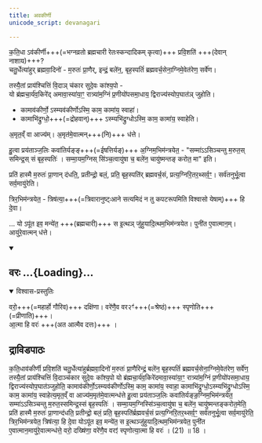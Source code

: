 ```yaml
---
title: अवकीर्णी
unicode_script: devanagari

---
```

क॒ति॒धा ऽव॑कीर्णी+++(=भग्नव्रतो ब्रह्मचारी रेतःस्कन्दादिकम् कृत्वा)+++ प्रवि॒शति॑ +++(देवान् नाशाय)+++?  
चतु॒र्धेत्या॑हुर् ब्रह्मवा॒दिनो॑ - म॒रुतः॑ प्रा॒णैर्, इन्द्रं॒ बले॑न॒, बृह॒स्पतिं॑ ब्रह्मवर्च॒सेना॒ग्निमे॒वेत॑रेण॒ सर्वे॑ण।

तस्यै॒तां प्राय॑श्चित्तिं वि॒दाञ् च॑कार सुदे॒वः का॑श्य॒पो -  
यो ब्र॑ह्मचा॒र्य॑व॒किरे॑द् अमावा॒स्या॑या॒ꣳ॒ रात्र्या॑म॒ग्निं प्र॒णीयो॑पसमा॒धाय॒ द्विराज्य॑स्योप॒घात॑ञ् जुहोति।  

- कामाव॑कीर्णो॒ ऽस्म्यव॑कीर्णोऽस्मि॒ काम॒ कामा॑य॒ स्वाहा॑। 
- कामाभि॑द्रुग्धो॒+++(=द्रोहवान्)+++ ऽस्म्यभि॑द्रुग्धोऽस्मि॒ काम॒ कामा॑य॒ स्वाहेति। 

अ॒मृत॒व्ँ वा आज्य॑म्। अ॒मृत॑मे॒वात्मन्+++(नि)+++ ध॑त्ते।

हु॒त्वा प्रय॑ताञ्ज॒लिः कवा॑तिर्यङ्ङ्+++(=ईषत्तिर्यङ्)+++ अ॒ग्निम॒भिम॑न्त्रयेत॒ - "सम्मा॑ऽऽसिञ्चन्तु म॒रुत॒स् समिन्द्र॒स् सं बृह॒स्पतिः॑ । सम्मा॒यम॒ग्निस् सि॑ञ्च॒त्वायु॑षा च॒ बले॑न॒ चायु॑ष्मन्तङ् करोत॒ मा" इति।

प्रति॑ हास्मै म॒रुतः॑ प्रा॒णान् द॑धति॒, प्रतीन्द्रो॒ बलं॒, प्रति॒ बृह॒स्पति॑र् ब्रह्मवर्च॒सं, प्रत्य॒ग्निरि॒तर॒थ्सर्व॒ꣳ॒। सर्व॑तनुर्भू॒त्वा सर्व॒मायु॑रेति।
 
त्रिर॒भिम॑न्त्रयेत॒ - त्रिष॑त्या॒+++(=त्रिवारानुष्ट्ःआने सत्यमिदं न तु कपटरूपमिति विश्वासो येषाम्)+++ हि दे॒वा।

… यो ऽपू॑त इव॒ मन्ये॑त॒ +++(ब्रह्मचारी)+++ स इ॒त्थञ् जु॑हुयादि॒त्थम॒भिम॑न्त्रयेत। पुनी॑त ए॒वात्मान॒म्। आयु॑रे॒वात्मन् ध॑त्ते।

<div class="js_include" includetitle="true" newlevelforh1="2" unfilled url="/vedAH_yajuH/taittirIyam/AraNyakam/brAhmaNam/sarva-prastutiH/02_svAdhyAya-brAhmaNAdi/vara-prashaMsA.md">
<details open><summary><h2>वरः ...{Loading}...</h2></summary>
<details open><summary>विश्वास-प्रस्तुतिः</summary>

वरो॒+++(=महार्हो गौरिव)+++ दक्षि॑णा। वरे॑णै॒व वर२ꣳ॑+++(=श्रेष्ठं)+++ स्पृणोति+++(=प्रीणाति)+++।  
आ॒त्मा हि वरः॑ +++(अत आत्मैव दत्तः)+++ । 
</details>
</details>
</div>

## द्राविडपाठः
क॒ति॒धाव॑कीर्णी प्रवि॒शति॑ चतु॒र्धेत्या॑हुर्ब्रह्मवा॒दिनो॑ म॒रुतः॑ प्रा॒णैरिन्द्रं॒ बले॑न॒ बृह॒स्पतिं॑ ब्रह्मवर्च॒सेना॒ग्निमे॒वेत॑रेण॒ सर्वे॑ण॒ तस्यै॒तां प्राय॑श्चित्तिं वि॒दाञ्च॑कार सुदे॒वः का᳚श्य॒पो यो ब्र॑ह्मचा॒र्य॑व॒किरे॑दमावा॒स्या॑या॒ꣳ॒ रात्र्या॑म॒ग्निं प्र॒णीयो॑पसमा॒धाय॒ द्विराज्य॑स्योप॒घात॑ञ्जुहोति॒ कामाव॑कीर्णो॒ऽस्म्यव॑कीर्णोऽस्मि॒ काम॒ कामा॑य॒ स्वाहा॒ कामाभि॑द्रुग्धो॒ऽस्म्यभि॑द्रुग्धोऽस्मि॒ काम॒ कामा॑य॒ स्वाहेत्य॒मृत॒व्ँ वा आज्य॑म॒मृत॑मे॒वात्मन्ध॑त्ते हु॒त्वा प्रय॑ताञ्ज॒लिः कवा॑तिर्यङ्ङ॒ग्निम॒भिम॑न्त्रयेत॒ सम्मा॑ऽऽसिञ्चन्तु म॒रुत॒स्समिन्द्र॒स्सं बृह॒स्पतिः॑ । सम्मा॒यम॒ग्निस्सि॑ञ्च॒त्वायु॑षा च॒ बले॑न॒ चायु॑ष्मन्तङ्करोत॒मेति॒ प्रति॑ हास्मै म॒रुतः॑ प्रा॒णान्द॑धति॒ प्रतीन्द्रो॒ बलं॒ प्रति॒ बृह॒स्पति॑र्ब्रह्मवर्च॒सं प्रत्य॒ग्निरि॒तर॒थ्सर्व॒ꣳ॒ सर्व॑तनुर्भू॒त्वा सर्व॒मायु॑रेति॒ त्रिर॒भिम॑न्त्रयेत॒ त्रिष॑त्या॒ हि दे॒वा योऽपू॑त इव॒ मन्ये॑त॒ स इ॒त्थञ्जु॑हुयादि॒त्थम॒भिम॑न्त्रयेत॒ पुनी॑त ए॒वात्मान॒मायु॑रे॒वात्मन्ध॑त्ते॒ वरो॒ दख्षि॑णा॒ वरे॑णै॒व वरꣵ॑ स्पृणोत्या॒त्मा हि वरः॑ । (21) ॥ 18 ।  